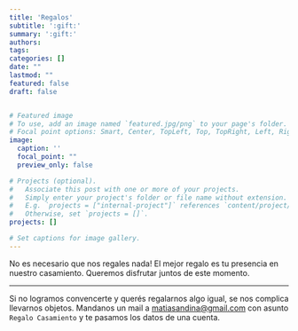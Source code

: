 ```yaml
---
title: 'Regalos'
subtitle: ':gift:'
summary: ':gift:'
authors:
tags:
categories: []
date: ""
lastmod: ""
featured: false
draft: false


# Featured image
# To use, add an image named `featured.jpg/png` to your page's folder.
# Focal point options: Smart, Center, TopLeft, Top, TopRight, Left, Right, BottomLeft, Bottom, BottomRight
image:
  caption: ''
  focal_point: ""
  preview_only: false

# Projects (optional).
#   Associate this post with one or more of your projects.
#   Simply enter your project's folder or file name without extension.
#   E.g. `projects = ["internal-project"]` references `content/project/deep-learning/index.md`.
#   Otherwise, set `projects = []`.
projects: []

# Set captions for image gallery.
---
```



No es necesario que nos regales nada! El mejor regalo es tu presencia en nuestro casamiento. Queremos disfrutar juntos de este momento.

***

Si no logramos convencerte y querés regalarnos algo igual, se nos complica llevarnos objetos. Mandanos un mail a matiasandina@gmail.com con asunto `Regalo Casamiento` y te pasamos los datos de una cuenta.
